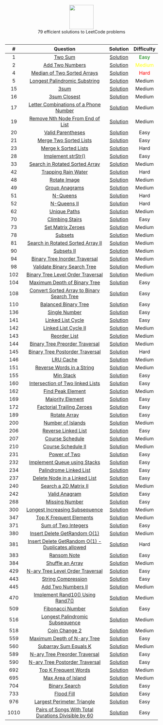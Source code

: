<p align="center">
  <a href="https://leetcode.com/rodneyshag">
    <img height=80 src="https://leetcode.com/static/webpack_bundles/images/logo-dark.e99485d9b.svg">
  </a>
  <br>79 efficient solutions to LeetCode problems
  <br><br>
</p>


|   ﻿#  |                                                                 Question                                                                 |                                                                          Solution                                                                         | Difficulty |
|:----:|:----------------------------------------------------------------------------------------------------------------------------------------:|:---------------------------------------------------------------------------------------------------------------------------------------------------------:|:----------:|
|   1  | [Two Sum](https://leetcode.com/problems/two-sum)                                                                                         | [Solution](https://github.com/RodneyShag/LeetCode_solutions/blob/master/Solutions/Two%20Sum.md)                                                           |    <span style="color:green">Easy</span>    |
|   2  | [Add Two Numbers](https://leetcode.com/problems/add-two-numbers)                                                                         | [Solution](https://github.com/RodneyShag/LeetCode_solutions/blob/master/Solutions/Add%20Two%20Numbers.md)                                                 |   <span style="color:yellow">Medium</span>   |
|   4  | [Median of Two Sorted Arrays](https://leetcode.com/problems/median-of-two-sorted-arrays)                                                 | [Solution](https://github.com/RodneyShag/LeetCode_solutions/blob/master/Solutions/Median%20of%20Two%20Sorted%20Arrays.md)                                 |    <span style="color:red">Hard</span>    |
|   5  | [Longest Palindromic Substring](https://leetcode.com/problems/longest-palindromic-substring)                                             | [Solution](https://github.com/RodneyShag/LeetCode_solutions/blob/master/Solutions/Longest%20Palindromic%20Substring.md)                                   |   Medium   |
|  15  | [3sum](https://leetcode.com/problems/3sum)                                                                                               | [Solution](https://github.com/RodneyShag/LeetCode_solutions/blob/master/Solutions/3sum.md)                                                                |   Medium   |
|  16  | [3sum Closest](https://leetcode.com/problems/3sum-closest)                                                                               | [Solution](https://github.com/RodneyShag/LeetCode_solutions/blob/master/Solutions/3sum%20Closest.md)                                                      |   Medium   |
|  17  | [Letter Combinations of a Phone Number](https://leetcode.com/problems/letter-combinations-of-a-phone-number)                             | [Solution](https://github.com/RodneyShag/LeetCode_solutions/blob/master/Solutions/Letter%20Combinations%20of%20a%20Phone%20Number.md)                     |   Medium   |
|  19  | [Remove Nth Node From End of List](https://leetcode.com/problems/remove-nth-node-from-end-of-list)                                       | [Solution](https://github.com/RodneyShag/LeetCode_solutions/blob/master/Solutions/Remove%20Nth%20Node%20From%20End%20of%20List.md)                        |   Medium   |
|  20  | [Valid Parentheses](https://leetcode.com/problems/valid-parentheses)                                                                     | [Solution](https://github.com/RodneyShag/LeetCode_solutions/blob/master/Solutions/Valid%20Parentheses.md)                                                 |    Easy    |
|  21  | [Merge Two Sorted Lists](https://leetcode.com/problems/merge-two-sorted-lists)                                                           | [Solution](https://github.com/RodneyShag/LeetCode_solutions/blob/master/Solutions/Merge%20Two%20Sorted%20Lists.md)                                        |    Easy    |
|  23  | [Merge k Sorted Lists](https://leetcode.com/problems/merge-k-sorted-lists)                                                               | [Solution](https://github.com/RodneyShag/LeetCode_solutions/blob/master/Solutions/Merge%20k%20Sorted%20Lists.md)                                          |    Hard    |
|  28  | [Implement strStr()](https://leetcode.com/problems/implement-strstr)                                                                     | [Solution](https://github.com/RodneyShag/LeetCode_solutions/blob/master/Solutions/Implement%20strStr.md)                                                  |    Easy    |
|  33  | [Search in Rotated Sorted Array](https://leetcode.com/problems/search-in-rotated-sorted-array)                                           | [Solution](https://github.com/RodneyShag/LeetCode_solutions/blob/master/Solutions/Search%20in%20Rotated%20Sorted%20Array.md)                              |   Medium   |
|  42  | [Trapping Rain Water](https://leetcode.com/problems/trapping-rain-water)                                                                 | [Solution](https://github.com/RodneyShag/LeetCode_solutions/blob/master/Solutions/Trapping%20Rain%20Water.md)                                             |    Hard    |
|  48  | [Rotate Image](https://leetcode.com/problems/rotate-image)                                                                               | [Solution](https://github.com/RodneyShag/LeetCode_solutions/blob/master/Solutions/Rotate%20Image.md)                                                      |   Medium   |
|  49  | [Group Anagrams](https://leetcode.com/problems/group-anagrams)                                                                           | [Solution](https://github.com/RodneyShag/LeetCode_solutions/blob/master/Solutions/Group%20Anagrams.md)                                                    |   Medium   |
|  51  | [N-Queens](https://leetcode.com/problems/n-queens)                                                                                       | [Solution](https://github.com/RodneyShag/LeetCode_solutions/blob/master/Solutions/N-Queens.md)                                                            |    Hard    |
|  52  | [N-Queens II](https://leetcode.com/problems/n-queens-ii)                                                                                 | [Solution](https://github.com/RodneyShag/LeetCode_solutions/blob/master/Solutions/N-Queens%20II.md)                                                       |    Hard    |
|  62  | [Unique Paths](https://leetcode.com/problems/unique-paths)                                                                               | [Solution](https://github.com/RodneyShag/LeetCode_solutions/blob/master/Solutions/Unique%20Paths.md)                                                      |   Medium   |
|  70  | [Climbing Stairs](https://leetcode.com/problems/climbing-stairs)                                                                         | [Solution](https://github.com/RodneyShag/LeetCode_solutions/blob/master/Solutions/Climbing%20Stairs.md)                                                   |    Easy    |
|  73  | [Set Matrix Zeroes](https://leetcode.com/problems/set-matrix-zeroes)                                                                     | [Solution](https://github.com/RodneyShag/LeetCode_solutions/blob/master/Solutions/Set%20Matrix%20Zeroes.md)                                               |   Medium   |
|  78  | [Subsets](https://leetcode.com/problems/subsets/)                                                                                        | [Solution](https://github.com/RodneyShag/LeetCode_solutions/blob/master/Solutions/Subsets.md)                                                             |   Medium   |
|  81  | [Search in Rotated Sorted Array II](https://leetcode.com/problems/search-in-rotated-sorted-array-ii)                                     | [Solution](https://github.com/RodneyShag/LeetCode_solutions/blob/master/Solutions/Search%20in%20Rotated%20Sorted%20Array%20II.md)                         |   Medium   |
|  90  | [Subsets II](https://leetcode.com/problems/subsets-ii)                                                                                   | [Solution](https://github.com/RodneyShag/LeetCode_solutions/blob/master/Solutions/Subsets%20II.md)                                                        |   Medium   |
|  94  | [Binary Tree Inorder Traversal](https://leetcode.com/problems/binary-tree-inorder-traversal)                                             | [Solution](https://github.com/RodneyShag/LeetCode_solutions/blob/master/Solutions/Binary%20Tree%20Inorder%20Traversal.md)                                 |   Medium   |
|  98  | [Validate Binary Search Tree](https://leetcode.com/problems/validate-binary-search-tree)                                                 | [Solution](https://github.com/RodneyShag/LeetCode_solutions/blob/master/Solutions/Validate%20Binary%20Search%20Tree.md)                                   |   Medium   |
|  102 | [Binary Tree Level Order Traversal](https://leetcode.com/problems/binary-tree-level-order-traversal)                                     | [Solution](https://github.com/RodneyShag/LeetCode_solutions/blob/master/Solutions/Binary%20Tree%20Level%20Order%20Traversal.md)                           |   Medium   |
|  104 | [Maximum Depth of Binary Tree](https://leetcode.com/problems/maximum-depth-of-binary-tree)                                               | [Solution](https://github.com/RodneyShag/LeetCode_solutions/blob/master/Solutions/Maximum%20Depth%20of%20Binary%20Tree.md)                                |    Easy    |
|  108 | [Convert Sorted Array to Binary Search Tree](https://leetcode.com/problems/convert-sorted-array-to-binary-search-tree)                   | [Solution](https://github.com/RodneyShag/LeetCode_solutions/blob/master/Solutions/Convert%20Sorted%20Array%20to%20Binary%20Search%20Tree.md)              |    Easy    |
|  110 | [Balanced Binary Tree](https://leetcode.com/problems/balanced-binary-tree)                                                               | [Solution](https://github.com/RodneyShag/LeetCode_solutions/blob/master/Solutions/Balanced%20Binary%20Tree.md)                                            |    Easy    |
|  136 | [Single Number](https://leetcode.com/problems/single-number)                                                                             | [Solution](https://github.com/RodneyShag/LeetCode_solutions/blob/master/Solutions/Single%20Number.md)                                                     |    Easy    |
|  141 | [Linked List Cycle](https://leetcode.com/problems/linked-list-cycle)                                                                     | [Solution](https://github.com/RodneyShag/LeetCode_solutions/blob/master/Solutions/Linked%20List%20Cycle.md)                                               |    Easy    |
|  142 | [Linked List Cycle II](https://leetcode.com/problems/linked-list-cycle-ii)                                                               | [Solution](https://github.com/RodneyShag/LeetCode_solutions/blob/master/Solutions/Linked%20List%20Cycle%20II.md)                                          |   Medium   |
|  143 | [Reorder List](https://leetcode.com/problems/reorder-list)                                                                               | [Solution](https://github.com/RodneyShag/LeetCode_solutions/blob/master/Solutions/Reorder%20List.md)                                                      |   Medium   |
|  144 | [Binary Tree Preorder Traversal](https://leetcode.com/problems/binary-tree-preorder-traversal)                                           | [Solution](https://github.com/RodneyShag/LeetCode_solutions/blob/master/Solutions/Binary%20Tree%20Preorder%20Traversal.md)                                |   Medium   |
|  145 | [Binary Tree Postorder Traversal](https://leetcode.com/problems/binary-tree-postorder-traversal)                                         | [Solution](https://github.com/RodneyShag/LeetCode_solutions/blob/master/Solutions/Binary%20Tree%20Postorder%20Traversal.md)                               |    Hard    |
|  146 | [LRU Cache](https://leetcode.com/problems/lru-cache)                                                                                     | [Solution](https://github.com/RodneyShag/LeetCode_solutions/blob/master/Solutions/LRU%20Cache.md)                                                         |   Medium   |
|  151 | [Reverse Words in a String](https://leetcode.com/problems/reverse-words-in-a-string)                                                     | [Solution](https://github.com/RodneyShag/LeetCode_solutions/blob/master/Solutions/Reverse%20Words%20in%20a%20String.md)                                   |   Medium   |
|  155 | [Min Stack](https://leetcode.com/problems/min-stack)                                                                                     | [Solution](https://github.com/RodneyShag/LeetCode_solutions/blob/master/Solutions/Min%20Stack.md)                                                         |    Easy    |
|  160 | [Intersection of Two linked Lists](https://leetcode.com/problems/intersection-of-two-linked-lists)                                       | [Solution](https://github.com/RodneyShag/LeetCode_solutions/blob/master/Solutions/Intersection%20of%20Two%20linked%20Lists.md)                            |    Easy    |
|  162 | [Find Peak Element](https://leetcode.com/problems/find-peak-element)                                                                     | [Solution](https://github.com/RodneyShag/LeetCode_solutions/blob/master/Solutions/Find%20Peak%20Element.md)                                               |   Medium   |
|  169 | [Majority Element](https://leetcode.com/problems/majority-element)                                                                       | [Solution](https://github.com/RodneyShag/LeetCode_solutions/blob/master/Solutions/Majority%20Element.md)                                                  |    Easy    |
|  172 | [Factorial Trailing Zeroes](https://leetcode.com/problems/factorial-trailing-zeroes)                                                     | [Solution](https://github.com/RodneyShag/LeetCode_solutions/blob/master/Solutions/Factorial%20Trailing%20Zeroes.md)                                       |    Easy    |
|  189 | [Rotate Array](https://leetcode.com/problems/rotate-array)                                                                               | [Solution](https://github.com/RodneyShag/LeetCode_solutions/blob/master/Solutions/Rotate%20Array.md)                                                      |    Easy    |
|  200 | [Number of Islands](https://leetcode.com/problems/number-of-islands)                                                                     | [Solution](https://github.com/RodneyShag/LeetCode_solutions/blob/master/Solutions/Number%20of%20Islands.md)                                               |   Medium   |
|  206 | [Reverse Linked List](https://leetcode.com/problems/reverse-linked-list)                                                                 | [Solution](https://github.com/RodneyShag/LeetCode_solutions/blob/master/Solutions/Reverse%20Linked%20List.md)                                             |    Easy    |
|  207 | [Course Schedule](https://leetcode.com/problems/course-schedule)                                                                         | [Solution](https://github.com/RodneyShag/LeetCode_solutions/blob/master/Solutions/Course%20Schedule.md)                                                   |   Medium   |
|  210 | [Course Schedule II](https://leetcode.com/problems/course-schedule-ii)                                                                   | [Solution](https://github.com/RodneyShag/LeetCode_solutions/blob/master/Solutions/Course%20Schedule%20II.md)                                              |   Medium   |
|  231 | [Power of Two](https://leetcode.com/problems/power-of-two)                                                                               | [Solution](https://github.com/RodneyShag/LeetCode_solutions/blob/master/Solutions/Power%20of%20Two.md)                                                    |    Easy    |
|  232 | [Implement Queue using Stacks](https://leetcode.com/problems/implement-queue-using-stacks)                                               | [Solution](https://github.com/RodneyShag/LeetCode_solutions/blob/master/Solutions/Implement%20Queue%20using%20Stacks.md)                                  |    Easy    |
|  234 | [Palindrome Linked List](https://leetcode.com/problems/palindrome-linked-list)                                                           | [Solution](https://github.com/RodneyShag/LeetCode_solutions/blob/master/Solutions/Palindrome%20Linked%20List.md)                                          |    Easy    |
|  237 | [Delete Node in a Linked List](https://leetcode.com/problems/delete-node-in-a-linked-list)                                               | [Solution](https://github.com/RodneyShag/LeetCode_solutions/blob/master/Solutions/Delete%20Node%20in%20a%20Linked%20List.md)                              |    Easy    |
|  240 | [Search a 2D Matrix II](https://leetcode.com/problems/search-a-2d-matrix-ii)                                                             | [Solution](https://github.com/RodneyShag/LeetCode_solutions/blob/master/Solutions/Search%20a%202D%20Matrix%20II.md)                                       |   Medium   |
|  242 | [Valid Anagram](https://leetcode.com/problems/valid-anagram)                                                                             | [Solution](https://github.com/RodneyShag/LeetCode_solutions/blob/master/Solutions/Valid%20Anagram.md)                                                     |    Easy    |
|  268 | [Missing Number](https://leetcode.com/problems/missing-number)                                                                           | [Solution](https://github.com/RodneyShag/LeetCode_solutions/blob/master/Solutions/Missing%20Number.md)                                                    |    Easy    |
|  300 | [Longest Increasing Subsequence](https://leetcode.com/problems/longest-increasing-subsequence)                                           | [Solution](https://github.com/RodneyShag/LeetCode_solutions/blob/master/Solutions/Longest%20Increasing%20Subsequence.md)                                  |   Medium   |
|  347 | [Top K Frequent Elements](https://leetcode.com/problems/top-k-frequent-elements)                                                         | [Solution](https://github.com/RodneyShag/LeetCode_solutions/blob/master/Solutions/Top%20K%20Frequent%20Elements.md)                                       |   Medium   |
|  371 | [Sum of Two Integers](https://leetcode.com/problems/sum-of-two-integers)                                                                 | [Solution](https://github.com/RodneyShag/LeetCode_solutions/blob/master/Solutions/Sum%20of%20Two%20Integers.md)                                           |    Easy    |
|  380 | [Insert Delete GetRandom O(1)](https://leetcode.com/problems/insert-delete-getrandom-o1)                                                 | [Solution](https://github.com/RodneyShag/LeetCode_solutions/blob/master/Solutions/Insert%20Delete%20GetRandom%20O%281%29.md)                              |   Medium   |
|  381 | [Insert Delete GetRandom O(1) - Duplicates allowed](https://leetcode.com/problems/insert-delete-getrandom-o1-duplicates-allowed)         | [Solution](https://github.com/RodneyShag/LeetCode_solutions/blob/master/Solutions/Insert%20Delete%20GetRandom%20O%281%29%20-%20Duplicates%20allowed.md)   |    Hard    |
|  383 | [Ransom Note](https://leetcode.com/problems/ransom-note)                                                                                 | [Solution](https://github.com/RodneyShag/LeetCode_solutions/blob/master/Solutions/Ransom%20Note.md)                                                       |    Easy    |
|  384 | [Shuffle an Array](https://leetcode.com/problems/shuffle-an-array)                                                                       | [Solution](https://github.com/RodneyShag/LeetCode_solutions/blob/master/Solutions/Shuffle%20an%20Array.md)                                                |   Medium   |
|  429 | [N-ary Tree Level Order Traversal](https://leetcode.com/problems/n-ary-tree-level-order-traversal)                                       | [Solution](https://github.com/RodneyShag/LeetCode_solutions/blob/master/Solutions/N-ary%20Tree%20Level%20Order%20Traversal.md)                            |    Easy    |
|  443 | [String Compression](https://leetcode.com/problems/string-compression)                                                                   | [Solution](https://github.com/RodneyShag/LeetCode_solutions/blob/master/Solutions/String%20Compression.md)                                                |    Easy    |
|  445 | [Add Two Numbers II](https://leetcode.com/problems/add-two-numbers-ii)                                                                   | [Solution](https://github.com/RodneyShag/LeetCode_solutions/blob/master/Solutions/Add%20Two%20Numbers%20II.md)                                            |   Medium   |
|  470 | [Implement Rand10() Using Rand7()](https://leetcode.com/problems/implement-rand10-using-rand7)                                           | [Solution](https://github.com/RodneyShag/LeetCode_solutions/blob/master/Solutions/Implement%20Rand10()%20Using%20Rand7().md)                              |   Medium   |
|  509 | [Fibonacci Number](https://leetcode.com/problems/fibonacci-number)                                                                       | [Solution](https://github.com/RodneyShag/LeetCode_solutions/blob/master/Solutions/Fibonacci%20Number.md)                                                  |    Easy    |
|  516 | [Longest Palindromic Subsequence](https://leetcode.com/problems/longest-palindromic-subsequence)                                         | [Solution](https://github.com/RodneyShag/LeetCode_solutions/blob/master/Solutions/Longest%20Palindromic%20Subsequence.md)                                 |   Medium   |
|  518 | [Coin Change 2](https://leetcode.com/problems/coin-change-2)                                                                             | [Solution](https://github.com/RodneyShag/LeetCode_solutions/blob/master/Solutions/Coin%20Change%202.md)                                                   |   Medium   |
|  559 | [Maximum Depth of N-ary Tree](https://leetcode.com/problems/maximum-depth-of-n-ary-tree)                                                 | [Solution](https://github.com/RodneyShag/LeetCode_solutions/blob/master/Solutions/Maximum%20Depth%20of%20N-ary%20Tree.md)                                 |    Easy    |
|  560 | [Subarray Sum Equals K](https://leetcode.com/problems/subarray-sum-equals-k)                                                             | [Solution](https://github.com/RodneyShag/LeetCode_solutions/blob/master/Solutions/Subarray%20Sum%20Equals%20K.md)                                         |   Medium   |
|  589 | [N-ary Tree Preorder Traversal](https://leetcode.com/problems/n-ary-tree-preorder-traversal)                                             | [Solution](https://github.com/RodneyShag/LeetCode_solutions/blob/master/Solutions/N-ary%20Tree%20Preorder%20Traversal.md)                                 |    Easy    |
|  590 | [N-ary Tree Postorder Traversal](https://leetcode.com/problems/n-ary-tree-postorder-traversal)                                           | [Solution](https://github.com/RodneyShag/LeetCode_solutions/blob/master/Solutions/N-ary%20Tree%20Postorder%20Traversal.md)                                |    Easy    |
|  692 | [Top K Frequent Words](https://leetcode.com/problems/top-k-frequent-words)                                                               | [Solution](https://github.com/RodneyShag/LeetCode_solutions/blob/master/Solutions/Top%20K%20Frequent%20Words.md)                                          |   Medium   |
|  695 | [Max Area of Island](https://leetcode.com/problems/max-area-of-island)                                                                   | [Solution](https://github.com/RodneyShag/LeetCode_solutions/blob/master/Solutions/Max%20Area%20of%20Island.md)                                            |   Medium   |
|  704 | [Binary Search](https://leetcode.com/problems/binary-search)                                                                             | [Solution](https://github.com/RodneyShag/LeetCode_solutions/blob/master/Solutions/Binary%20Search.md)                                                     |    Easy    |
|  733 | [Flood Fill](https://leetcode.com/problems/flood-fill)                                                                                   | [Solution](https://github.com/RodneyShag/LeetCode_solutions/blob/master/Solutions/Flood%20Fill.md)                                                        |    Easy    |
|  976 | [Largest Perimeter Triangle](https://leetcode.com/problems/largest-perimeter-triangle)                                                   | [Solution](https://github.com/RodneyShag/LeetCode_solutions/blob/master/Solutions/Largest%20Perimeter%20Triangle.md)                                      |    Easy    |
| 1010 | [Pairs of Songs With Total Durations Divisible by 60](https://leetcode.com/problems/pairs-of-songs-with-total-durations-divisible-by-60) | [Solution](https://github.com/RodneyShag/LeetCode_solutions/blob/master/Solutions/Pairs%20of%20Songs%20With%20Total%20Durations%20Divisible%20by%2060.md) |    Easy    |
